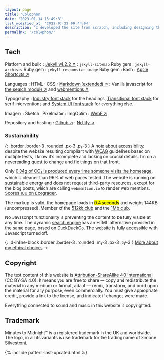 ```yaml
---
layout: page
title: 'Colophon'
date: '2023-01-14 13:49:31'
last_modified_at: '2023-03-22 09:44:04'
description: 'I developed the site from scratch, including designing the theme. Here is a list of tools, benchmarks and considerations.'
permalink: '/colophon/'
---
```

## Tech

Platform and build
: [Jekyll v4.2.2 ↗](https://jekyllrb.com/)
: `jekyll-sitemap` Ruby gem
: `jekyll-archives` Ruby gem
: `jekyll-responsive-image` Ruby gem
: Bash
: [Apple Shortcuts ↗](https://simonesilvestroni.com/blog/automation-for-my-blog-publishing-workflow/)

Languages
: HTML
: CSS
: [Markdown (extended) ↗](https://www.markdownguide.org/getting-started/)
: Vanilla javascript for [the search module ↗](https://github.com/daviddarnes/jekyll-search-js) and [webmentions ↗](https://github.com/fluffy-critter/webmention)

Typography
: [Industry font stack](https://github.com/system-fonts/modern-font-stacks#industrial) for the headings, [Transitional font stack](https://github.com/system-fonts/modern-font-stacks#transitional) for serif interventions and [System UI font stack](https://github.com/system-fonts/modern-font-stacks#system-ui) for everything else.

Imagery
: Sketch
: Pixelmator
: ImgOptim
: [WebP ↗](https://simonesilvestroni.com/blog/implementing-webp-images-in-jekyll/)

Repository and hosting
: [Github ↗](https://github.com/simonesilvestroni/m2m-website)
: [Netlify ↗](https://www.netlify.com)

### Sustainability

{: .border .border-3 .rounded .px-3 .py-3 }
A note about accessibility: despite the website resulting compliant with <abbr title="Web Content Accessibility Guidelines">WCAG</abbr> guidelines based on multiple tests, I know it’s incomplete and lacking on crucial details. I’m on a neverending quest to change and fix things on that front.

Only [0.04g of CO<sub>2</sub> is produced every time someone visits the homepage](https://www.websitecarbon.com/website/minutestomidnight-co-uk/), which is cleaner than 96% of web pages tested. The website is running on sustainable energy and does not request third-party resources, except for the blog posts, which are calling `webmention.io` to render web mentions. [Scores 100 on Ecograder](https://ecograder.com/report/CYFdKg62wGIsfEWJoa8uLAIE).

The markup is valid, the homepage loads in <mark>0.4 seconds</mark> and weighs 144KB (uncompressed). Member of the [512kb club](https://512kb.club "Member of the 512kb Orange Team") and the [1Mb club](https://1mb.club/).

No Javascript functionality is preventing the content to be fully visible at any time. The dynamic [search engine](/search/) has an HTML alternative provided in the same page, based on DuckDuckGo. The website is fully accessible with Javascript turned off.

{: .d-inline-block .border .border-3 .rounded .my-3 .px-3 .py-3 }
[More about my ethical choices](/ethics/) →

## Copyright

The text content of this website is [Attribution-ShareAlike 4.0 International](https://creativecommons.org/licenses/by-sa/4.0/) (CC BY-SA 4.0). It means you are free to share — copy and redistribute the material in any medium or format, adapt — remix, transform, and build upon the material for any purpose, even commercially. You must give appropriate credit, provide a link to the license, and indicate if changes were made.

Everything connected to sound and music in this website is copyrighted.

## Trademark

Minutes to Midnight&trade; is a registered trademark in the UK and worldwide. The logo, in all its variants is use trademark for the trading name of Simone Silvestroni.

{% include pattern-last-updated.html %}